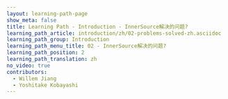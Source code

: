 ```yaml
---
layout: learning-path-page
show_meta: false
title: Learning Path - Introduction - InnerSource解决的问题?
learning_path_article: introduction/zh/02-problems-solved-zh.asciidoc
learning_path_group: Introduction
learning_path_menu_title: 02 - InnerSource解决的问题?
learning_path_position: 2
learning_path_translation: zh
no_video: true
contributors:
  - Willem Jiang
  - Yoshitake Kobayashi
---
```

<!--- This file autogenerated from https://github.com/InnerSourceCommons/InnerSourceLearningPath/blob/master/scripts/generate_learning_path_markdown.js -->